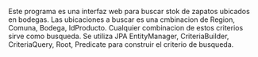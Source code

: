 Este programa es una interfaz web para buscar stok de zapatos ubicados en bodegas. Las ubicaciones a buscar es una cmbinacion de Region, Comuna, Bodega, IdProducto.
Cualquier combinacion de estos criterios sirve como busqueda.
Se utiliza JPA EntityManager, CriteriaBuilder, CriteriaQuery, Root, Predicate para construir el criterio de busqueda.
 